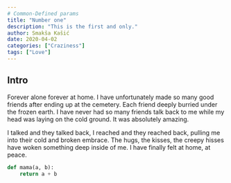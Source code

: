 ```yaml
---
# Common-Defined params
title: "Number one"
description: "This is the first and only."
author: Smakša Kašić
date: 2020-04-02
categories: ["Craziness"]
tags: ["Love"]
---
```


## Intro
Forever alone forever at home. I have unfortunately made so many good friends after ending up at the cemetery. Each friend deeply burried under the frozen earth. I have never had so many friends talk back to me while my head was laying on the cold ground. It was absolutely amazing.

I talked and they talked back, I reached and they reached back, pulling me into their cold and broken embrace. The hugs, the kisses, the creepy hisses have woken something deep inside of me. I have finally felt at home, at peace.

```python
def mama(a, b):
    return a + b
```
